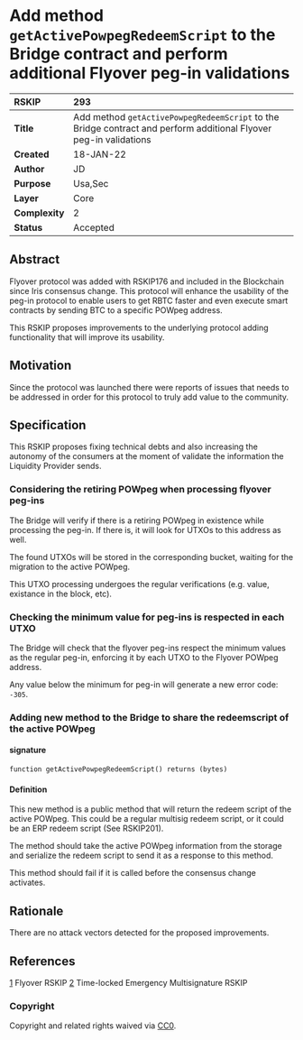 # Add method `getActivePowpegRedeemScript` to the Bridge contract and perform additional Flyover peg-in validations

|RSKIP          |293           |
| :------------ |:-------------|
|**Title**      |Add method `getActivePowpegRedeemScript` to the Bridge contract and perform additional Flyover peg-in validations |
|**Created**    |18-JAN-22 |
|**Author**     |JD |
|**Purpose**    |Usa,Sec |
|**Layer**      |Core |
|**Complexity** |2 |
|**Status**     |Accepted |

## Abstract

Flyover protocol was added with RSKIP176 and included in the Blockchain since Iris consensus change.
This protocol will enhance the usability of the peg-in protocol to enable users to get RBTC faster and even execute smart contracts by sending BTC to a specific POWpeg address.

This RSKIP proposes improvements to the underlying protocol adding functionality that will improve its usability.

## Motivation

Since the protocol was launched there were reports of issues that needs to be addressed in order for this protocol to truly add value to the community.

## Specification

This RSKIP proposes fixing technical debts and also increasing the autonomy of the consumers at the moment of validate the information the Liquidity Provider sends.

### Considering the retiring POWpeg when processing flyover peg-ins

The Bridge will verify if there is a retiring POWpeg in existence while processing the peg-in. If there is, it will look for UTXOs to this address as well.

The found UTXOs will be stored in the corresponding bucket, waiting for the migration to the active POWpeg.

This UTXO processing undergoes the regular verifications (e.g. value, existance in the block, etc).

### Checking the minimum value for peg-ins is respected in each UTXO

The Bridge will check that the flyover peg-ins respect the minimum values as the regular peg-in, enforcing it by each UTXO to the Flyover POWpeg address.

Any value below the minimum for peg-in will generate a new error code: `-305`.

### Adding new method to the Bridge to share the redeemscript of the active POWpeg

#### signature

```
function getActivePowpegRedeemScript() returns (bytes)
```

#### Definition

This new method is a public method that will return the redeem script of the active POWpeg. This could be a regular multisig redeem script, or it could be an ERP redeem script (See RSKIP201).

The method should take the active POWpeg information from the storage and serialize the redeem script to send it as a response to this method.

This method should fail if it is called before the consensus change activates.

## Rationale

There are no attack vectors detected for the proposed improvements.


## References

[1](RSKIP176.md) Flyover RSKIP
[2](RSKIP201.md) Time-locked Emergency Multisignature RSKIP

### Copyright

Copyright and related rights waived via [CC0](https://creativecommons.org/publicdomain/zero/1.0/).
